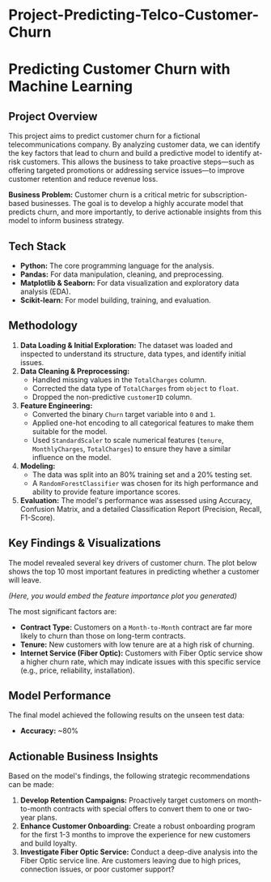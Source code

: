 # Project-Predicting-Telco-Customer-Churn
# Predicting Customer Churn with Machine Learning

## Project Overview

This project aims to predict customer churn for a fictional telecommunications company. By analyzing customer data, we can identify the key factors that lead to churn and build a predictive model to identify at-risk customers. This allows the business to take proactive steps—such as offering targeted promotions or addressing service issues—to improve customer retention and reduce revenue loss.

**Business Problem:** Customer churn is a critical metric for subscription-based businesses. The goal is to develop a highly accurate model that predicts churn, and more importantly, to derive actionable insights from this model to inform business strategy.

## Tech Stack

*   **Python:** The core programming language for the analysis.
*   **Pandas:** For data manipulation, cleaning, and preprocessing.
*   **Matplotlib & Seaborn:** For data visualization and exploratory data analysis (EDA).
*   **Scikit-learn:** For model building, training, and evaluation.

## Methodology

1.  **Data Loading & Initial Exploration:** The dataset was loaded and inspected to understand its structure, data types, and identify initial issues.
2.  **Data Cleaning & Preprocessing:**
    *   Handled missing values in the `TotalCharges` column.
    *   Corrected the data type of `TotalCharges` from `object` to `float`.
    *   Dropped the non-predictive `customerID` column.
3.  **Feature Engineering:**
    *   Converted the binary `Churn` target variable into `0` and `1`.
    *   Applied one-hot encoding to all categorical features to make them suitable for the model.
    *   Used `StandardScaler` to scale numerical features (`tenure`, `MonthlyCharges`, `TotalCharges`) to ensure they have a similar influence on the model.
4.  **Modeling:**
    *   The data was split into an 80% training set and a 20% testing set.
    *   A `RandomForestClassifier` was chosen for its high performance and ability to provide feature importance scores.
5.  **Evaluation:** The model's performance was assessed using Accuracy, Confusion Matrix, and a detailed Classification Report (Precision, Recall, F1-Score).

## Key Findings & Visualizations

The model revealed several key drivers of customer churn. The plot below shows the top 10 most important features in predicting whether a customer will leave.

*(Here, you would embed the feature importance plot you generated)*

The most significant factors are:
*   **Contract Type:** Customers on a `Month-to-Month` contract are far more likely to churn than those on long-term contracts.
*   **Tenure:** New customers with low tenure are at a high risk of churning.
*   **Internet Service (Fiber Optic):** Customers with Fiber Optic service show a higher churn rate, which may indicate issues with this specific service (e.g., price, reliability, installation).

## Model Performance

The final model achieved the following results on the unseen test data:
*   **Accuracy:** ~80%

## Actionable Business Insights

Based on the model's findings, the following strategic recommendations can be made:
1.  **Develop Retention Campaigns:** Proactively target customers on month-to-month contracts with special offers to convert them to one or two-year plans.
2.  **Enhance Customer Onboarding:** Create a robust onboarding program for the first 1-3 months to improve the experience for new customers and build loyalty.
3.  **Investigate Fiber Optic Service:** Conduct a deep-dive analysis into the Fiber Optic service line. Are customers leaving due to high prices, connection issues, or poor customer support?

